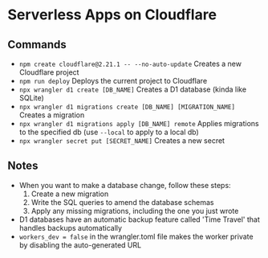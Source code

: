 # Serverless Apps on Cloudflare

## Commands
- ```npm create cloudflare@2.21.1 -- --no-auto-update``` Creates a new Cloudflare project
- ```npm run deploy``` Deploys the current project to Cloudflare
- ```npx wrangler d1 create [DB_NAME]``` Creates a D1 database (kinda like SQLite)
- ```npx wrangler d1 migrations create [DB_NAME] [MIGRATION_NAME]``` Creates a migration
- ```npx wrangler d1 migrations apply [DB_NAME] remote``` Applies migrations to the specified db (use ```--local``` to apply to a local db)
- ```npx wrangler secret put [SECRET_NAME]``` Creates a new secret

## Notes
- When you want to make a database change, follow these steps:
    1.  Create a new migration
    2.  Write the SQL queries to amend the database schemas
    3.  Apply any missing migrations, including the one you just wrote
- D1 databases have an automatic backup feature called 'Time Travel' that handles backups automatically
- ```workers_dev = false``` in the wrangler.toml file makes the worker private by disabling the auto-generated URL